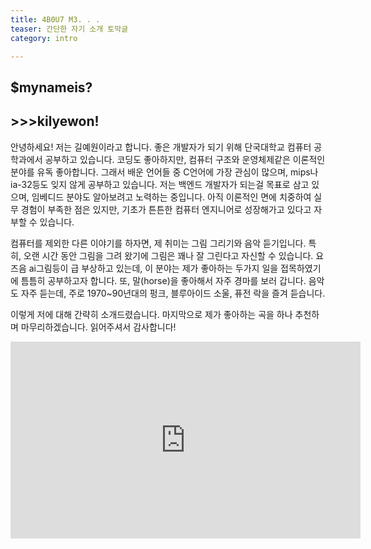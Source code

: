 ```yaml
---
title: 4B0U7 M3. . .
teaser: 간단한 자기 소개 토막글 
category: intro

---
```



## $mynameis?
## >>>kilyewon!



안녕하세요! 저는 길예원이라고 합니다. 좋은 개발자가 되기 위해 단국대학교 컴퓨터 공학과에서 공부하고 있습니다. 코딩도 좋아하지만,  컴퓨터 구조와 운영체제같은 이론적인 분야를 유독 좋아합니다. 그래서 배운 언어들 중 C언어에 가장 관심이 많으며, mips나 ia-32등도 잊지 않게 공부하고 있습니다. 저는 백엔드 개발자가 되는걸 목표로 삼고 있으며, 임베디드 분야도 알아보려고 노력하는 중입니다. 아직 이론적인 면에 치중하여 실무 경험이 부족한 점은 있지만, 기초가 튼튼한 컴퓨터 엔지니어로 성장해가고 있다고 자부할 수 있습니다.

컴퓨터를 제외한 다른 이야기를 하자면, 제 취미는 그림 그리기와 음악 듣기입니다. 특히, 오랜 시간 동안 그림을 그려 왔기에 그림은 꽤나 잘 그린다고 자신할 수 있습니다. 요즈음 ai그림등이 급 부상하고 있는데, 이 분야는 제가 좋아하는 두가지 일을 접목하였기에 틈틈히 공부하고자 합니다. 또, 말(horse)을 좋아해서 자주 경마를 보러 갑니다. 음악도 자주 듣는데, 주로 1970~90년대의 펑크, 블루아이드 소울, 퓨전 락을 즐겨 듣습니다.

이렇게 저에 대해 간략히 소개드렸습니다. 마지막으로 제가 좋아하는 곡을 하나 추천하며 마무리하겠습니다. 읽어주셔서 감사합니다!

<iframe width="560" height="315" src="https://www.youtube.com/embed/jRRBaTaYXe0?si=ZStPK3ncWZgjCB9M" title="YouTube video player" frameborder="0" allow="accelerometer; autoplay; clipboard-write; encrypted-media; gyroscope; picture-in-picture; web-share" referrerpolicy="strict-origin-when-cross-origin" allowfullscreen></iframe>